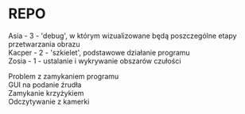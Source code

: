 # REPO



 Asia - 3 - 'debug', w którym wizualizowane będą poszczególne etapy przetwarzania obrazu  
 Kacper - 2 - 'szkielet', podstawowe działanie programu  
 Zosia - 1 - ustalanie i wykrywanie obszarów czułości

Problem z zamykaniem programu  
GUI na podanie źrudła  
Zamykanie krzyżykiem  
Odczytywanie z kamerki  
